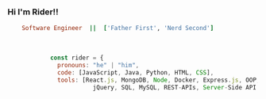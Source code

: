 ### Hi I'm Rider!!                                                  

```ruby
    Software Engineer  ||  ['Father First', 'Nerd Second']
```
<br>

```javascript
            const rider = {
              pronouns: "he" | "him",
              code: [JavaScript, Java, Python, HTML, CSS],
              tools: [React.js, MongoDB, Node, Docker, Express.js, OOP, TDD
                        jQuery, SQL, MySQL, REST-APIs, Server-Side API's]
```
